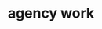 ---
type: 'portfolio'
title: 'agency work'
description: "various projects including drag and drop form builder, custom cms's and dashboards, and wordpress sites. available upon request"
tech: 'react, vue, react native, styled components, redux, graphql, express, axios, ruby, wordpress'
image: '../images/portfolio/agency.png'
---